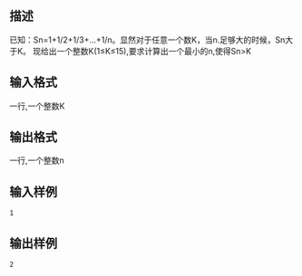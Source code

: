 ## 描述

已知：Sn=1+1/2+1/3+…+1/n。显然对于任意一个数K，当n.足够大的时候，Sn大于K。 现给出一个整数K(1≤K≤15),要求计算出一个最小的n,使得Sn>K 

## 输入格式

一行,一个整数K 

## 输出格式

一行,一个整数n 

## 输入样例

```plaintext
1 
```

## 输出样例

```plaintext
2 
```



 



 

